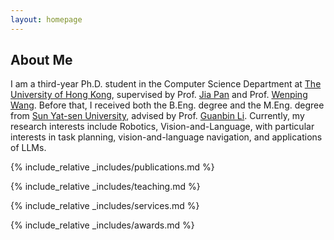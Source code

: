 ```yaml
---
layout: homepage
---
```


## About Me

I am a third-year Ph.D. student in the Computer Science Department at [The University of Hong Kong](https://hku.hk/), supervised by Prof. [Jia Pan](https://sites.google.com/site/panjia/) and Prof. [Wenping Wang](https://www.cs.hku.hk/people/academic-staff/wenping). Before that, I received both the B.Eng. degree and the M.Eng. degree from [Sun Yat-sen University](https://www.sysu.edu.cn/), advised by Prof. [Guanbin Li](http://guanbinli.com/). Currently, my research interests include Robotics, Vision-and-Language, with particular interests in task planning, vision-and-language navigation, and applications of LLMs.

<!-- ## Research Interests

- **Computer Vision:** image recognition, image generation, video captioning
- **Machine Learning:** meta-learning, incremental learning, transfer learning -->

<!-- ## News

- **[Feb. 2020]** Our paper about incremental learning is accepted to CVPR 2020.
- **[Feb. 2020]** We will host the ACM Multimedia Asia 2020 conference in Singapore!
- **[Sept. 2019]** Our paper about few-shot learning is accepted to NeurIPS 2019.
- **[Mar. 2019]** Our paper about few-shot learning is accepted to CVPR 2019. -->

{% include_relative _includes/publications.md %}

{% include_relative _includes/teaching.md %}

{% include_relative _includes/services.md %}

{% include_relative _includes/awards.md %}

